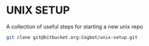 # UNIX SETUP #

A collection of useful steps for starting a new unix repo

```bash
git clone git@bitbucket.org:Cogbot/unix-setup.git
```